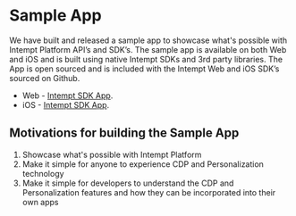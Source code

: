 # Sample App 

We have built and released a sample app to showcase what's possible with Intempt Platform API’s and SDK’s. The sample app is available on both Web and iOS and is built using native Intempt SDKs and 3rd party libraries. The App is open sourced and is included with  the Intempt Web and iOS SDK’s sourced on Github.

- Web - [Intempt SDK App](https://github.com/intempt/intempt-js/tree/develop/intemptwebapp).
- iOS - [Intempt SDK App](https://github.com/intempt/intempt-sdk-ios/tree/develop/demo-app).

## Motivations for building the Sample App

1. Showcase what's possible with Intempt Platform
2. Make it simple for anyone to experience CDP and Personalization technology
3. Make it simple for developers to understand the CDP and Personalization features and how they can be incorporated into their own apps

